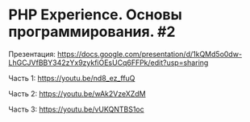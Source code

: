 # PHP Experience. Основы программирования. #2

Презентация: https://docs.google.com/presentation/d/1kQMd5o0dw-LhGCJVfBBY342zYx9zykfiOEsUCq6FFPk/edit?usp=sharing

Часть 1: https://youtu.be/nd8_ez_ffuQ

Часть 2: https://youtu.be/wAk2VzeXZdM

Часть 3: https://youtu.be/vUKQNTBS1oc
